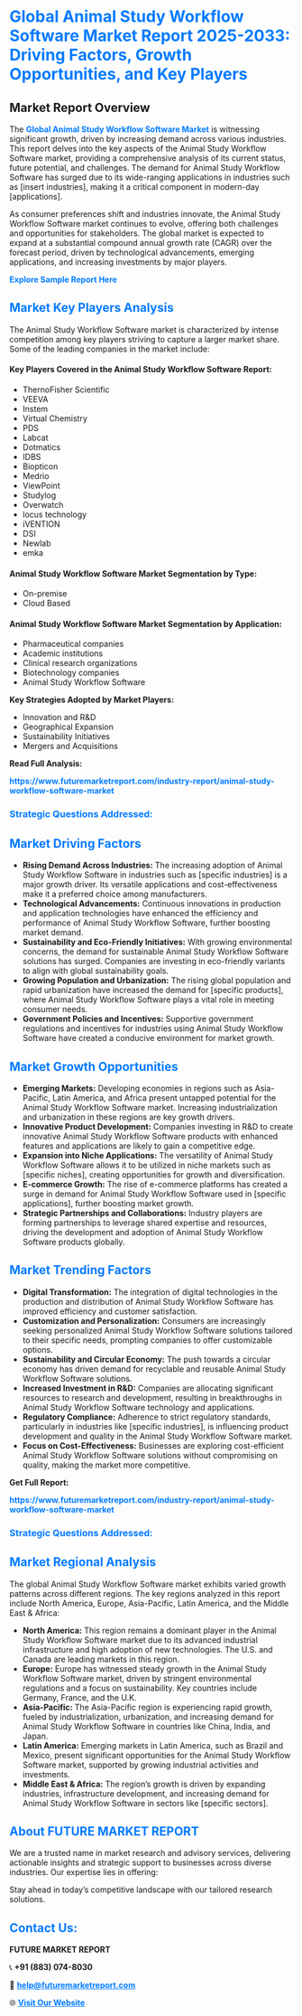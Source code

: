 <h1 style="color: #007BFF;">Global Animal Study Workflow Software Market Report 2025-2033: Driving Factors, Growth Opportunities, and Key Players</h1>

<section id="overview">
<h2>Market Report Overview</h2>
<p>The <a href="https://www.futuremarketreport.com/industry-report/animal-study-workflow-software-market" style="color: #007BFF; text-decoration: none;"><strong>Global Animal Study Workflow Software Market</strong></a> is witnessing significant growth, driven by increasing demand across various industries. This report delves into the key aspects of the Animal Study Workflow Software market, providing a comprehensive analysis of its current status, future potential, and challenges. The demand for Animal Study Workflow Software has surged due to its wide-ranging applications in industries such as [insert industries], making it a critical component in modern-day [applications].</p>
<p>As consumer preferences shift and industries innovate, the Animal Study Workflow Software market continues to evolve, offering both challenges and opportunities for stakeholders. The global market is expected to expand at a substantial compound annual growth rate (CAGR) over the forecast period, driven by technological advancements, emerging applications, and increasing investments by major players.</p>
</section>

<section id="overview">
<p><a href="https://www.futuremarketreport.com/request-sample/reportId=119657" style="color: #007BFF; text-decoration: none;"><strong>Explore Sample Report Here</strong></a></p>
</section>

<section id="key-players">
<h2 style="color: #007BFF;">Market Key Players Analysis</h2>
<p>The Animal Study Workflow Software market is characterized by intense competition among key players striving to capture a larger market share. Some of the leading companies in the market include:</p>
<h4>Key Players Covered in the Animal Study Workflow Software Report:</h4>
<ul><li>ThernoFisher Scientific</li><li>VEEVA</li><li>Instem</li><li>Virtual Chemistry</li><li>PDS</li><li>Labcat</li><li>Dotmatics</li><li>IDBS</li><li>Biopticon</li><li>Medrio</li><li>ViewPoint</li><li>Studylog</li><li>Overwatch</li><li>locus technology</li><li>iVENTION</li><li>DSI</li><li>Newlab</li><li>emka</li></ul>
<h4>Animal Study Workflow Software Market Segmentation by Type:</h4>
<ul><li>On-premise</li><li>Cloud Based</li></ul>

<h4>Animal Study Workflow Software Market Segmentation by Application:</h4>
<ul><li>Pharmaceutical companies</li><li>Academic institutions</li><li>Clinical research organizations</li><li>Biotechnology companies</li><li>Animal Study Workflow Software</li></ul>
<p><strong>Key Strategies Adopted by Market Players:</strong></p>
<ul>
<li>Innovation and R&D</li>
<li>Geographical Expansion</li>
<li>Sustainability Initiatives</li>
<li>Mergers and Acquisitions</li>
</ul>
</section>

<section>
<p><strong>Read Full Analysis: </strong></p><a href="https://www.futuremarketreport.com/industry-report/animal-study-workflow-software-market" style="color: #007BFF; text-decoration: none;"><strong>https://www.futuremarketreport.com/industry-report/animal-study-workflow-software-market</strong></a>
<h3 style="color: #007BFF;">Strategic Questions Addressed:</h3>
</section>

<section id="driving-factors">
<h2 style="color: #007BFF;">Market Driving Factors</h2>
<ul>
<li><strong>Rising Demand Across Industries:</strong> The increasing adoption of Animal Study Workflow Software in industries such as [specific industries] is a major growth driver. Its versatile applications and cost-effectiveness make it a preferred choice among manufacturers.</li>
<li><strong>Technological Advancements:</strong> Continuous innovations in production and application technologies have enhanced the efficiency and performance of Animal Study Workflow Software, further boosting market demand.</li>
<li><strong>Sustainability and Eco-Friendly Initiatives:</strong> With growing environmental concerns, the demand for sustainable Animal Study Workflow Software solutions has surged. Companies are investing in eco-friendly variants to align with global sustainability goals.</li>
<li><strong>Growing Population and Urbanization:</strong> The rising global population and rapid urbanization have increased the demand for [specific products], where Animal Study Workflow Software plays a vital role in meeting consumer needs.</li>
<li><strong>Government Policies and Incentives:</strong> Supportive government regulations and incentives for industries using Animal Study Workflow Software have created a conducive environment for market growth.</li>
</ul>
</section>

<section id="growth-opportunities">
<h2 style="color: #007BFF;">Market Growth Opportunities</h2>
<ul>
<li><strong>Emerging Markets:</strong> Developing economies in regions such as Asia-Pacific, Latin America, and Africa present untapped potential for the Animal Study Workflow Software market. Increasing industrialization and urbanization in these regions are key growth drivers.</li>
<li><strong>Innovative Product Development:</strong> Companies investing in R&D to create innovative Animal Study Workflow Software products with enhanced features and applications are likely to gain a competitive edge.</li>
<li><strong>Expansion into Niche Applications:</strong> The versatility of Animal Study Workflow Software allows it to be utilized in niche markets such as [specific niches], creating opportunities for growth and diversification.</li>
<li><strong>E-commerce Growth:</strong> The rise of e-commerce platforms has created a surge in demand for Animal Study Workflow Software used in [specific applications], further boosting market growth.</li>
<li><strong>Strategic Partnerships and Collaborations:</strong> Industry players are forming partnerships to leverage shared expertise and resources, driving the development and adoption of Animal Study Workflow Software products globally.</li>
</ul>
</section>

<section id="trending-factors">
<h2 style="color: #007BFF;">Market Trending Factors</h2>
<ul>
<li><strong>Digital Transformation:</strong> The integration of digital technologies in the production and distribution of Animal Study Workflow Software has improved efficiency and customer satisfaction.</li>
<li><strong>Customization and Personalization:</strong> Consumers are increasingly seeking personalized Animal Study Workflow Software solutions tailored to their specific needs, prompting companies to offer customizable options.</li>
<li><strong>Sustainability and Circular Economy:</strong> The push towards a circular economy has driven demand for recyclable and reusable Animal Study Workflow Software solutions.</li>
<li><strong>Increased Investment in R&D:</strong> Companies are allocating significant resources to research and development, resulting in breakthroughs in Animal Study Workflow Software technology and applications.</li>
<li><strong>Regulatory Compliance:</strong> Adherence to strict regulatory standards, particularly in industries like [specific industries], is influencing product development and quality in the Animal Study Workflow Software market.</li>
<li><strong>Focus on Cost-Effectiveness:</strong> Businesses are exploring cost-efficient Animal Study Workflow Software solutions without compromising on quality, making the market more competitive.</li>
</ul>
</section>

<section>
<p><strong>Get Full Report: </strong></p><a href="https://www.futuremarketreport.com/industry-report/animal-study-workflow-software-market" style="color: #007BFF; text-decoration: none;"><strong>https://www.futuremarketreport.com/industry-report/animal-study-workflow-software-market</strong></a>
<h3 style="color: #007BFF;">Strategic Questions Addressed:</h3>
</section>


<section id="regional-analysis">
<h2 style="color: #007BFF;">Market Regional Analysis</h2>
<p>The global Animal Study Workflow Software market exhibits varied growth patterns across different regions. The key regions analyzed in this report include North America, Europe, Asia-Pacific, Latin America, and the Middle East & Africa:</p>
<ul>
<li><strong>North America:</strong> This region remains a dominant player in the Animal Study Workflow Software market due to its advanced industrial infrastructure and high adoption of new technologies. The U.S. and Canada are leading markets in this region.</li>
<li><strong>Europe:</strong> Europe has witnessed steady growth in the Animal Study Workflow Software market, driven by stringent environmental regulations and a focus on sustainability. Key countries include Germany, France, and the U.K.</li>
<li><strong>Asia-Pacific:</strong> The Asia-Pacific region is experiencing rapid growth, fueled by industrialization, urbanization, and increasing demand for Animal Study Workflow Software in countries like China, India, and Japan.</li>
<li><strong>Latin America:</strong> Emerging markets in Latin America, such as Brazil and Mexico, present significant opportunities for the Animal Study Workflow Software market, supported by growing industrial activities and investments.</li>
<li><strong>Middle East & Africa:</strong> The region’s growth is driven by expanding industries, infrastructure development, and increasing demand for Animal Study Workflow Software in sectors like [specific sectors].</li>
</ul>
</section>

<footer>
<h2 style="color: #007BFF;">About FUTURE MARKET REPORT</h2>
<p>We are a trusted name in market research and advisory services, delivering actionable insights and strategic support to businesses across diverse industries. Our expertise lies in offering:</p>

<p>Stay ahead in today’s competitive landscape with our tailored research solutions.</p>

<h2 style="color: #007BFF;">Contact Us:</h2>
<p><strong>FUTURE MARKET REPORT</strong></p>
<p>📞 <strong>+91 (883) 074-8030</strong></p>
<p>📧 <strong><a href="mailto:help@futuremarketreport.com" style="color: #007BFF;">help@futuremarketreport.com</a></strong></p>
<p>🌐 <strong><a href="https://www.futuremarketreport.com/" style="color: #007BFF;">Visit Our Website</a></strong></p>
</footer>